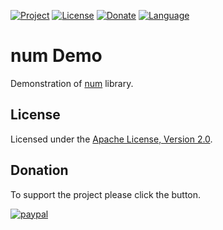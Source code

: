 [![Project](https://img.shields.io/badge/project-num-red.svg)](https://github.com/vanbv/num)
[![License](https://img.shields.io/hexpm/l/plug.svg)](http://www.apache.org/licenses/LICENSE-2.0.html)
[![Donate](https://img.shields.io/badge/Donate-PayPal-green.svg)](https://www.paypal.com/cgi-bin/webscr?cmd=_s-xclick&hosted_button_id=PMQ36YX3ST6WN&source=url)
[![Language](https://img.shields.io/badge/Language-Russian-blue.svg)](README.ru-RU.md)
# num Demo
Demonstration of [num](https://github.com/vanbv/num) library.
## License
Licensed under the [Apache License, Version 2.0](http://www.apache.org/licenses/LICENSE-2.0).
## Donation
To support the project please click the button.

[![paypal](https://www.paypalobjects.com/en_US/i/btn/btn_donateCC_LG.gif)](https://www.paypal.com/cgi-bin/webscr?cmd=_s-xclick&hosted_button_id=PMQ36YX3ST6WN&source=url)